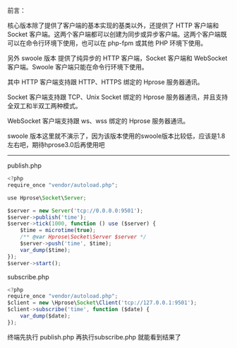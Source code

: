 前言：

核心版本除了提供了客户端的基本实现的基类以外，还提供了 HTTP 客户端和 Socket 客户端。这两个客户端都可以创建为同步或异步客户端。这两个客户端既可以在命令行环境下使用，也可以在 php-fpm 或其他 PHP 环境下使用。

另外 swoole 版本 提供了纯异步的 HTTP 客户端，Socket 客户端和 WebSocket 客户端。Swoole 客户端只能在命令行环境下使用。

其中 HTTP 客户端支持跟 HTTP、HTTPS 绑定的 Hprose 服务器通讯。

Socket 客户端支持跟 TCP、Unix Socket 绑定的 Hprose 服务器通讯，并且支持全双工和半双工两种模式。

WebSocket 客户端支持跟 ws、wss 绑定的 Hprose 服务器通讯。



swoole 版本这里就不演示了，因为该版本使用的swoole版本比较低，应该是1.8左右吧，期待hprose3.0后再使用吧

---



publish.php



```javascript
<?php
require_once "vendor/autoload.php";

use Hprose\Socket\Server;

$server = new Server('tcp://0.0.0.0:9501');
$server->publish('time');
$server->tick(1000, function () use ($server) {
    $time = microtime(true);
    /** @var Hprose\Socket\Server $server */
    $server->push('time', $time);
    var_dump($time);
});
$server->start();
```



subscribe.php



```javascript
<?php
require_once "vendor/autoload.php";
$client = new \Hprose\Socket\Client('tcp://127.0.0.1:9501');
$client->subscribe('time', function ($date) {
    var_dump($date);
});
```





终端先执行 publish.php 再执行subscribe.php 就能看到结果了